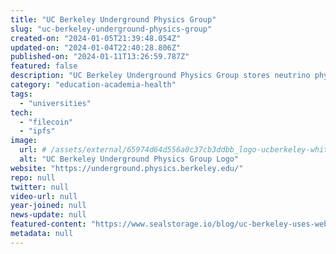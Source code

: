 ```yaml
---
title: "UC Berkeley Underground Physics Group"
slug: "uc-berkeley-underground-physics-group"
created-on: "2024-01-05T21:39:48.054Z"
updated-on: "2024-01-04T22:40:28.806Z"
published-on: "2024-01-11T13:26:59.787Z"
featured: false
description: "UC Berkeley Underground Physics Group stores neutrino physics research data to support the development of novel detection technology on the Filecoin network through storage provider Seal Storage."
category: "education-academia-health"
tags:
  - "universities"
tech:
  - "filecoin"
  - "ipfs"
image:
  url: # /assets/external/65974d64d556a0c37cb3ddbb_logo-ucberkeley-white.png
  alt: "UC Berkeley Underground Physics Group Logo"
website: "https://underground.physics.berkeley.edu/"
repo: null
twitter: null
video-url: null
year-joined: null
news-update: null
featured-content: "https://www.sealstorage.io/blog/uc-berkeley-uses-web3-decentralized-storage-for-neutrino-research-data"
metadata: null
---
```

